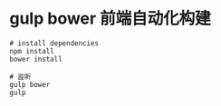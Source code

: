 # gulp bower 前端自动化构建

``` bask
# install dependencies
npm install
bower install

# 监听
gulp bower
gulp
```
